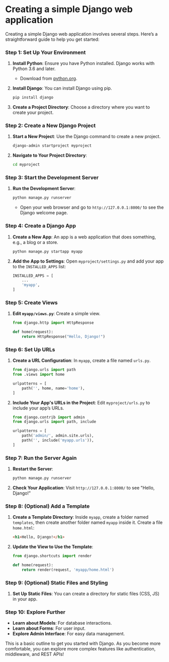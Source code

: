 # Creating a simple Django web application

Creating a simple Django web application involves several steps. Here’s a straightforward guide to help you get started:

### Step 1: Set Up Your Environment

1. **Install Python**: Ensure you have Python installed. Django works with Python 3.6 and later.
   - Download from [python.org](https://www.python.org/downloads/).

2. **Install Django**: You can install Django using pip.
   ```bash
   pip install django
   ```

3. **Create a Project Directory**: Choose a directory where you want to create your project.

### Step 2: Create a New Django Project

1. **Start a New Project**: Use the Django command to create a new project.
   ```bash
   django-admin startproject myproject
   ```

2. **Navigate to Your Project Directory**:
   ```bash
   cd myproject
   ```

### Step 3: Start the Development Server

1. **Run the Development Server**:
   ```bash
   python manage.py runserver
   ```
   - Open your web browser and go to `http://127.0.0.1:8000/` to see the Django welcome page.

### Step 4: Create a Django App

1. **Create a New App**: An app is a web application that does something, e.g., a blog or a store.
   ```bash
   python manage.py startapp myapp
   ```

2. **Add the App to Settings**: Open `myproject/settings.py` and add your app to the `INSTALLED_APPS` list:
   ```python
   INSTALLED_APPS = [
       ...
       'myapp',
   ]
   ```

### Step 5: Create Views

1. **Edit `myapp/views.py`**: Create a simple view.
   ```python
   from django.http import HttpResponse

   def home(request):
       return HttpResponse("Hello, Django!")
   ```

### Step 6: Set Up URLs

1. **Create a URL Configuration**: In `myapp`, create a file named `urls.py`.
   ```python
   from django.urls import path
   from .views import home

   urlpatterns = [
       path('', home, name='home'),
   ]
   ```

2. **Include Your App's URLs in the Project**: Edit `myproject/urls.py` to include your app’s URLs.
   ```python
   from django.contrib import admin
   from django.urls import path, include

   urlpatterns = [
       path('admin/', admin.site.urls),
       path('', include('myapp.urls')),
   ]
   ```

### Step 7: Run the Server Again

1. **Restart the Server**:
   ```bash
   python manage.py runserver
   ```

2. **Check Your Application**: Visit `http://127.0.0.1:8000/` to see "Hello, Django!"

### Step 8: (Optional) Add a Template

1. **Create a Template Directory**: Inside `myapp`, create a folder named `templates`, then create another folder named `myapp` inside it. Create a file `home.html`:
   ```html
   <h1>Hello, Django!</h1>
   ```

2. **Update the View to Use the Template**:
   ```python
   from django.shortcuts import render

   def home(request):
       return render(request, 'myapp/home.html')
   ```

### Step 9: (Optional) Static Files and Styling

1. **Set Up Static Files**: You can create a directory for static files (CSS, JS) in your app.

### Step 10: Explore Further

- **Learn about Models**: For database interactions.
- **Learn about Forms**: For user input.
- **Explore Admin Interface**: For easy data management.

This is a basic outline to get you started with Django. As you become more comfortable, you can explore more complex features like authentication, middleware, and REST APIs!
